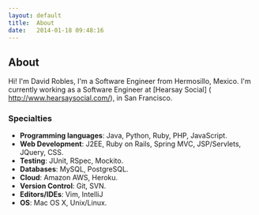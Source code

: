 ```yaml
---
layout: default
title:  About
date:   2014-01-18 09:48:16
---
```


## About

Hi! I'm David Robles, I'm a Software Engineer from Hermosillo, Mexico. I'm
currently working as a Software Engineer at [Hearsay Social] (
http://www.hearsaysocial.com/), in San Francisco.

### Specialties

- **Programming languages**: Java, Python, Ruby, PHP, JavaScript.
- **Web Development**: J2EE, Ruby on Rails, Spring MVC, JSP/Servlets, JQuery, CSS.
- **Testing**: JUnit, RSpec, Mockito.
- **Databases**: MySQL, PostgreSQL.
- **Cloud**: Amazon AWS, Heroku.
- **Version Control**: Git, SVN.
- **Editors/IDEs**: Vim, IntelliJ
- **OS**: Mac OS X, Unix/Linux.
